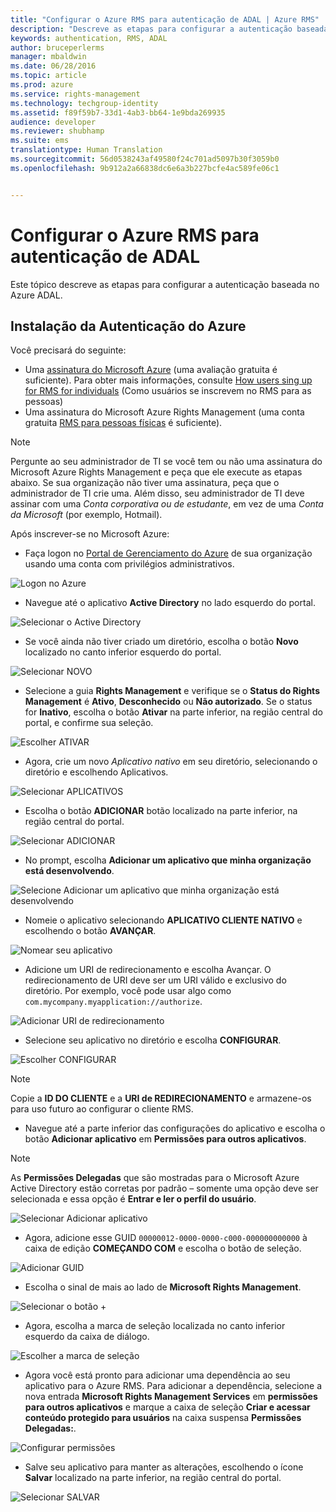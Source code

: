```yaml
---
title: "Configurar o Azure RMS para autenticação de ADAL | Azure RMS"
description: "Descreve as etapas para configurar a autenticação baseada no Azure ADAL"
keywords: authentication, RMS, ADAL
author: bruceperlerms
manager: mbaldwin
ms.date: 06/28/2016
ms.topic: article
ms.prod: azure
ms.service: rights-management
ms.technology: techgroup-identity
ms.assetid: f89f59b7-33d1-4ab3-bb64-1e9bda269935
audience: developer
ms.reviewer: shubhamp
ms.suite: ems
translationtype: Human Translation
ms.sourcegitcommit: 56d0538243af49580f24c701ad5097b30f3059b0
ms.openlocfilehash: 9b912a2a66838dc6e6a3b227bcfe4ac589fe06c1


---
```


# Configurar o Azure RMS para autenticação de ADAL

Este tópico descreve as etapas para configurar a autenticação baseada no Azure ADAL.

## Instalação da Autenticação do Azure

Você precisará do seguinte:

- Uma [assinatura do Microsoft Azure](https://azure.microsoft.com/en-us/) (uma avaliação gratuita é suficiente). Para obter mais informações, consulte [How users sing up for RMS for individuals](../understand-explore/rms-for-individuals-user-sign-up.md) (Como usuários se inscrevem no RMS para as pessoas)
- Uma assinatura do Microsoft Azure Rights Management (uma conta gratuita [RMS para pessoas físicas](https://technet.microsoft.com/en-us/library/dn592127.aspx) é suficiente).

> [!NOTE] 
> Pergunte ao seu administrador de TI se você tem ou não uma assinatura do Microsoft Azure Rights Management e peça que ele execute as etapas abaixo. Se sua organização não tiver uma assinatura, peça que o administrador de TI crie uma. Além disso, seu administrador de TI deve assinar com uma *Conta corporativa ou de estudante*, em vez de uma *Conta da Microsoft* (por exemplo, Hotmail).

Após inscrever-se no Microsoft Azure:

- Faça logon no [Portal de Gerenciamento do Azure](https://manage.windowsazure.com) de sua organização usando uma conta com privilégios administrativos.

![Logon no Azure](../media/AzurePortalLogin.png)

- Navegue até o aplicativo **Active Directory** no lado esquerdo do portal.

![Selecionar o Active Directory](../media/AzureADPick.png)

- Se você ainda não tiver criado um diretório, escolha o botão **Novo** localizado no canto inferior esquerdo do portal.

![Selecionar NOVO](../media/AzureNewBtn.png)

- Selecione a guia **Rights Management** e verifique se o **Status do Rights Management** é **Ativo**, **Desconhecido** ou **Não autorizado**. Se o status for **Inativo**, escolha o botão **Ativar** na parte inferior, na região central do portal, e confirme sua seleção.

![Escolher ATIVAR](../media/RMTab.png)

- Agora, crie um novo *Aplicativo nativo* em seu diretório, selecionando o diretório e escolhendo Aplicativos.

![Selecionar APLICATIVOS](../media/CreateNativeApp.png)

- Escolha o botão **ADICIONAR** botão localizado na parte inferior, na região central do portal.

![Selecionar ADICIONAR](../media/AddAppBtn.png)

- No prompt, escolha **Adicionar um aplicativo que minha organização está desenvolvendo**.

![Selecione Adicionar um aplicativo que minha organização está desenvolvendo](../media/AddAnAppPick.png)

- Nomeie o aplicativo selecionando **APLICATIVO CLIENTE NATIVO** e escolhendo o botão **AVANÇAR**.

![Nomear seu aplicativo](../media/TellUsInput.png)

- Adicione um URI de redirecionamento e escolha Avançar.
  O redirecionamento de URI deve ser um URI válido e exclusivo do diretório. Por exemplo, você pode usar algo como `com.mycompany.myapplication://authorize`.

![Adicionar URI de redirecionamento](../media/RedirectURI.png)

- Selecione seu aplicativo no diretório e escolha **CONFIGURAR**.

![Escolher CONFIGURAR](../media/ConfigYourApp.png)

>[!NOTE] 
> Copie a **ID DO CLIENTE** e a **URI de REDIRECIONAMENTO** e armazene-os para uso futuro ao configurar o cliente RMS.

- Navegue até a parte inferior das configurações do aplicativo e escolha o botão **Adicionar aplicativo** em **Permissões para outros aplicativos**.

>[!NOTE] 
> As **Permissões Delegadas** que são mostradas para o Microsoft Azure Active Directory estão corretas por padrão – somente uma opção deve ser selecionada e essa opção é **Entrar e ler o perfil do usuário**.

![Selecionar Adicionar aplicativo](../media/PermissionsToOtherBtn.png)

- Agora, adicione esse GUID `00000012-0000-0000-c000-000000000000` à caixa de edição **COMEÇANDO COM** e escolha o botão de seleção.

![Adicionar GUID](../media/AddGUID.png)

- Escolha o sinal de mais ao lado de **Microsoft Rights Management**.

![Selecionar o botão +](../media/ChoosePlusBtn.png)

- Agora, escolha a marca de seleção localizada no canto inferior esquerdo da caixa de diálogo.

![Escolher a marca de seleção](../media/ChooseCheck.png)

- Agora você está pronto para adicionar uma dependência ao seu aplicativo para o Azure RMS. Para adicionar a dependência, selecione a nova entrada **Microsoft Rights Management Services** em **permissões para outros aplicativos** e marque a caixa de seleção **Criar e acessar conteúdo protegido para usuários** na caixa suspensa **Permissões Delegadas:**.

![Configurar permissões](../media/AddDependency.png)

- Salve seu aplicativo para manter as alterações, escolhendo o ícone **Salvar** localizado na parte inferior, na região central do portal.

![Selecionar SALVAR](../media/SaveApplication.png)



<!--HONumber=Jun16_HO4-->


